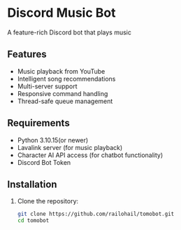 # Discord Music Bot

A feature-rich Discord bot that plays music

## Features

- Music playback from YouTube
- Intelligent song recommendations
- Multi-server support
- Responsive command handling
- Thread-safe queue management

## Requirements

- Python 3.10.15(or newer)
- Lavalink server (for music playback)
- Character AI API access (for chatbot functionality)
- Discord Bot Token

## Installation

1. Clone the repository:
   ```bash
   git clone https://github.com/railohail/tomobot.git
   cd tomobot
   ```
